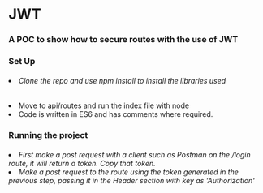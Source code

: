 # JWT
<h3>A POC to show how to secure routes with the use of JWT</h3>
<h3> Set Up </h3>
<h6>
<p>
  <li>Clone the repo and use npm install to install the libraries used</h3>
  <li>Move to api/routes and run the index file with node </h3>
  <li>Code is written in ES6 and has comments where required.</h3>
</h6>
<h3> Running the project </h3>
<h6>
<p>
  <li>First make a post request with a client such as Postman on the /login route, it will return a token. Copy that token.
  <li>Make a post request to the route using the token generated in the previous step, passing it in the Header section with key as       'Authorization'
</h6>

